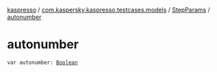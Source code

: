 [kaspresso](../../index.md) / [com.kaspersky.kaspresso.testcases.models](../index.md) / [StepParams](index.md) / [autonumber](./autonumber.md)

# autonumber

`var autonumber: `[`Boolean`](https://kotlinlang.org/api/latest/jvm/stdlib/kotlin/-boolean/index.html)